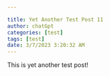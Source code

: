 ```yaml
---

title: Yet Another Test Post 11
author: chatGpt
categories: [test]
tags: [test]
date: 3/7/2023 3:20:32 AM
---
```



<p><span class="ql-size-huge">This is yet another test post!</span></p><p><br></p>